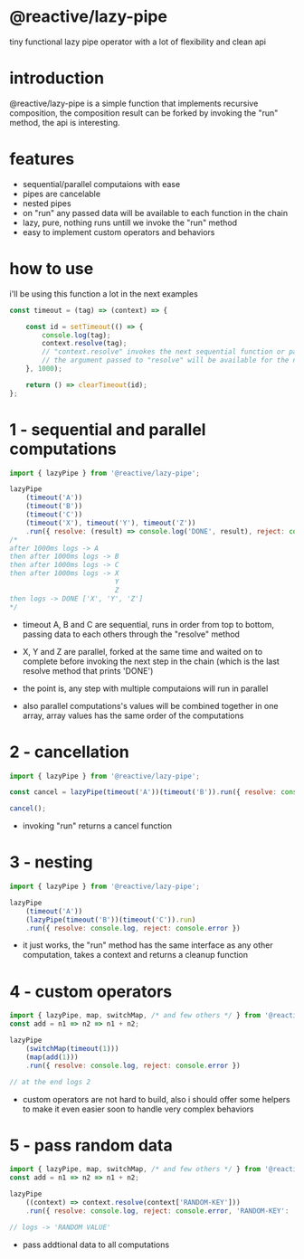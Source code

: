 # @reactive/lazy-pipe
tiny functional lazy pipe operator with a lot of flexibility and clean api

# introduction
@reactive/lazy-pipe is a simple function that implements recursive composition,
the composition result can be forked by invoking the "run" method,
the api is interesting. 

# features
- sequential/parallel computaions with ease
- pipes are cancelable
- nested pipes
- on "run" any passed data will be available to each function in the chain
- lazy, pure, nothing runs untill we invoke the "run" method
- easy to implement custom operators and behaviors

# how to use

i'll be using this function a lot in the next examples
```js
const timeout = (tag) => (context) => {

    const id = setTimeout(() => {
        console.log(tag);
        context.resolve(tag);
        // "context.resolve" invokes the next sequential function or parallel functions in the chain,
        // the argument passed to "resolve" will be available for the next function "context.data".
    }, 1000);

    return () => clearTimeout(id);
};
```
# 1 - sequential and parallel computations

```js
import { lazyPipe } from '@reactive/lazy-pipe';

lazyPipe
    (timeout('A'))
    (timeout('B'))
    (timeout('C'))
    (timeout('X'), timeout('Y'), timeout('Z'))
    .run({ resolve: (result) => console.log('DONE', result), reject: console.error })
/*
after 1000ms logs -> A
then after 1000ms logs -> B
then after 1000ms logs -> C
then after 1000ms logs -> X
                          Y
                          Z
then logs -> DONE ['X', 'Y', 'Z']
*/

```
- timeout A, B and C are sequential, 
runs in order from top to bottom, passing data to each others through the "resolve" method

- X, Y and Z are parallel, 
forked at the same time and waited on to complete before invoking the next step in the chain (which is the last resolve method that prints 'DONE')

- the point is, any step with multiple computaions will run in parallel

- also parallel computations's values will be combined together in one array,
array values has the same order of the computations

# 2 - cancellation

```js
import { lazyPipe } from '@reactive/lazy-pipe';

const cancel = lazyPipe(timeout('A'))(timeout('B')).run({ resolve: console.log, reject: console.error })

cancel();
```
- invoking "run" returns a cancel function 

# 3 - nesting

```js
import { lazyPipe } from '@reactive/lazy-pipe';

lazyPipe
    (timeout('A'))
    (lazyPipe(timeout('B'))(timeout('C')).run)
    .run({ resolve: console.log, reject: console.error })
```
- it just works, the "run" method has the same interface as any other computation,
takes a context and returns a cleanup function

# 4 - custom operators

```js
import { lazyPipe, map, switchMap, /* and few others */ } from '@reactive/lazy-pipe';
const add = n1 => n2 => n1 + n2;

lazyPipe
    (switchMap(timeout(1)))
    (map(add(1)))
    .run({ resolve: console.log, reject: console.error })

// at the end logs 2
```
- custom operators are not hard to build, also i should offer some helpers to make it even easier soon to handle very complex behaviors

# 5 - pass random data

```js
import { lazyPipe, map, switchMap, /* and few others */ } from '@reactive/lazy-pipe';
const add = n1 => n2 => n1 + n2;

lazyPipe
    ((context) => context.resolve(context['RANDOM-KEY']))
    .run({ resolve: console.log, reject: console.error, 'RANDOM-KEY': 'RANDOM VALUE' })

// logs -> 'RANDOM VALUE'
```
- pass addtional data to all computations